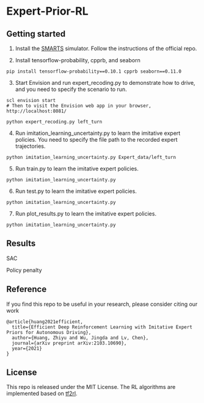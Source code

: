 # Expert-Prior-RL

## Getting started
1. Install the [SMARTS](https://github.com/huawei-noah/SMARTS) simulator. Follow the instructions of the official repo.

2. Install tensorflow-probability, cpprb, and seaborn
```shell
pip install tensorflow-probability==0.10.1 cpprb seaborn==0.11.0
```
   
3. Start Envision and run expert_recoding.py to demonstrate how to drive, and you need to specify the scenario to run.
```shell
scl envision start
# Then to visit the Envision web app in your browser,
http://localhost:8081/
```
```shell
python expert_recoding.py left_turn 
```

4. Run imitation_learning_uncertainty.py to learn the imitative expert policies. You need to specify the file path to the recorded expert trajectories. 
```shell
python imitation_learning_uncertainty.py Expert_data/left_turn
```

5. Run train.py to learn the imitative expert policies.
```shell
python imitation_learning_uncertainty.py 
```

6. Run test.py to learn the imitative expert policies.
```shell
python imitation_learning_uncertainty.py 
```

7. Run plot_results.py to learn the imitative expert policies.
```shell
python imitation_learning_uncertainty.py 
```

## Results
SAC

Policy penalty

## Reference
If you find this repo to be useful in your research, please consider citing our work
```
@article{huang2021efficient,
  title={Efficient Deep Reinforcement Learning with Imitative Expert Priors for Autonomous Driving},
  author={Huang, Zhiyu and Wu, Jingda and Lv, Chen},
  journal={arXiv preprint arXiv:2103.10690},
  year={2021}
}
```

## License
This repo is released under the MIT License. The RL algorithms are implemented based on [tf2rl](https://github.com/keiohta/tf2rl).
